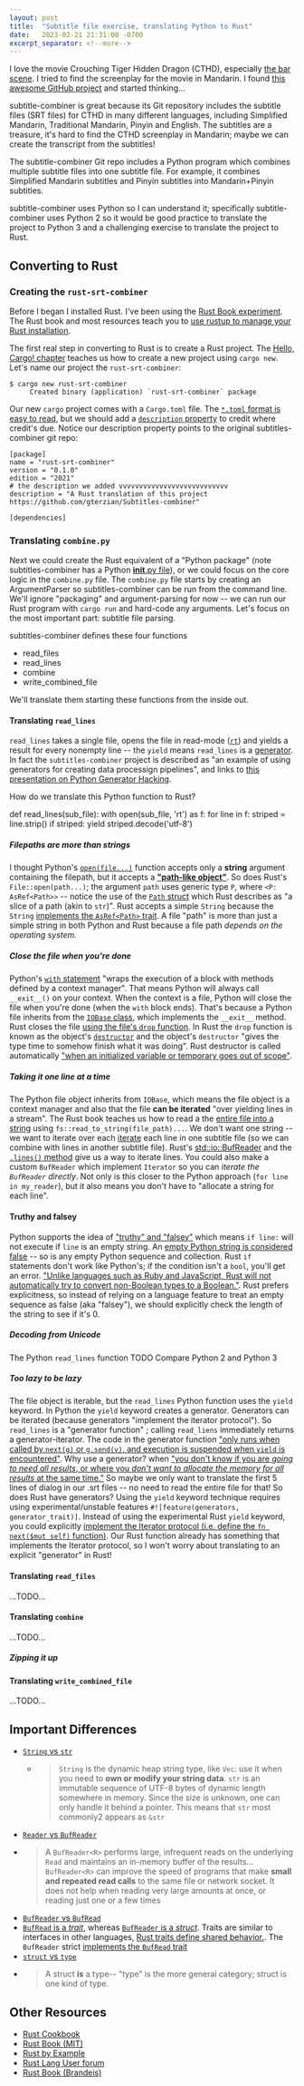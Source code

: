 ```yaml
---
layout: post
title:  "Subtitle file exercise, translating Python to Rust"
date:   2023-02-21 21:31:00 -0700
excerpt_separator: <!--more-->
---
```

I love the movie Crouching Tiger Hidden Dragon (CTHD), especially [the bar scene](https://www.youtube.com/watch?v=WZvzB7zG_HM&embeds_euri=https%3A%2F%2Ftwitter.com%2F&feature=emb_logo). I tried to find the screenplay for the movie in Mandarin. I found [this awesome GitHub project](https://github.com/gterzian/Subtitles-combiner) and started thinking...
<!--more-->

subtitle-combiner is great because its Git repository includes the subtitle files (SRT files) for CTHD in many different languages, including Simplified Mandarin, Traditional Mandarin, Pinyin and English. The subtitles are a treasure, it's hard to find the CTHD screenplay in Mandarin; maybe we can create the transcript from the subtitles! 

The subtitle-combiner Git repo includes a Python program which combines multiple subtitle files into one subtitle file. For example, it combines Simplified Mandarin subtitles and Pinyin subtitles into Mandarin+Pinyin subtitles.

subtitle-combiner uses Python so I can understand it; specifically subtitle-combiner uses Python 2 so it would be good practice to translate the project to Python 3 and a challenging exercise to translate the project to Rust.

## Converting to Rust
### Creating the `rust-srt-combiner`
Before I began I installed Rust. I've been using the [Rust Book experiment](https://rust-book.cs.brown.edu/experiment-intro.html). The Rust book and most resources teach you to [use rustup to manage your Rust installation](https://www.rust-lang.org/tools/install).

The first real step in converting to Rust is to create a Rust project. The [Hello, Cargo! chapter](https://rust-book.cs.brown.edu/ch01-03-hello-cargo.html) teaches us how to create a new project using `cargo new`. Let's name our project the `rust-srt-combiner`:

    $ cargo new rust-srt-combiner
         Created binary (application) `rust-srt-combiner` package

Our new `cargo` project comes with a `Cargo.toml` file. The [`*.toml` format is easy to read](https://toml.io/en/), but we should add a [`description` property](https://doc.rust-lang.org/cargo/reference/manifest.html#the-description-field) to credit where credit's due. Notice our description property points to the original subtitles-combiner git repo:

    [package]
    name = "rust-srt-combiner"
    version = "0.1.0"
    edition = "2021"
    # the description we added vvvvvvvvvvvvvvvvvvvvvvvvvvv
    description = "A Rust translation of this project https://github.com/gterzian/Subtitles-combiner"
    
    [dependencies]

### Translating `combine.py`
Next we could create the Rust equivalent of a "Python package" (note subtitles-combiner has a Python [__init__.py file](https://stackoverflow.com/questions/448271/what-is-init-py-for)), or we could focus on the core logic in the `combine.py` file. The `combine.py` file starts by creating an ArgumentParser so subtitles-combiner can be run from the command line. We'll ignore "packaging" and argument-parsing for now -- we can run our Rust program with `cargo run` and hard-code any arguments. Let's focus on the most important part: subtitle file parsing. 

subtitles-combiner defines these four functions

 - read_files
 - read_lines
 - combine
 - write_combined_file

We'll translate them starting these functions from the inside out. 

#### Translating `read_lines`
`read_lines` takes a single file, opens the file in read-mode ([`rt`](https://stackoverflow.com/a/23051095/1175496)) and yields a result for every nonempty line -- the `yield` means `read_lines` is a [generator](https://towardsdatascience.com/basics-of-python-generators-a47b3cab1a23). In fact the `subtitles-combiner` project is described as "an example of using generators for creating data processign pipelines", and links to [this presentation on Python Generator Hacking](http://www.slideshare.net/dabeaz/python-generator-hacking).

How do we translate this Python function to Rust?

   def read_lines(sub_file):
       with open(sub_file, 'rt') as f: 
           for line in f:
               striped = line.strip()
               if striped:
                   yield striped.decode('utf-8')    

##### Filepaths are more than strings
I thought Python's [`open(file...)`](https://docs.python.org/3/library/functions.html#open) function accepts only a  **string** argument containing the filepath, but it accepts a **["path-like object"](https://docs.python.org/3/glossary.html#term-path-like-object)**. So does Rust's `File::open(path...)`; the argument `path` uses generic type `P`, where `<P: AsRef<Path>>` -- notice the use of the [`Path` struct](https://doc.rust-lang.org/std/path/struct.Path.html) which Rust describes as "a slice of a path (akin to `str`)". Rust accepts a simple `String` because the `String` [implements the `AsRef<Path>` trait](https://doc.rust-lang.org/std/string/struct.String.html#impl-AsRef%3CPath%3E-for-String). A file "path" is more than just a simple string in both Python and Rust because a file path *depends on the operating system.*

##### Close the file when you're done
Python's [`with` statement](https://docs.python.org/3/reference/compound_stmts.html#the-with-statement) "wraps the execution of a block with methods defined by a context manager". That means Python will always call `__exit__()` on your context. When the context is a file, Python will close the file when you're done (when the `with` block ends). That's because a Python file inherits from the [`IOBase` class](https://docs.python.org/3/library/io.html#io.IOBase), which implements the `__exit__` method. Rust closes the file [using the file's `drop` function](https://stackoverflow.com/a/28696370/1175496). In Rust the `drop` function is known as the object's [`destructor`](https://stackoverflow.com/a/28696370/1175496) and the object's `destructor` "gives the type time to somehow finish what it was doing". Rust destructor is called automatically ["when an initialized variable or temporary goes out of scope"](https://doc.rust-lang.org/reference/destructors.html).

##### Taking it one line at a time
The Python file object inherits from `IOBase`, which means the file object is a context manager and also that the file **can be iterated** "over yielding lines in a stream". The Rust book teaches us how to read a the [entire file into a string](https://rust-book.cs.brown.edu/ch12-02-reading-a-file.html) using `fs::read_to_string(file_path)...`. We don't want one string -- we want to iterate over each [iterate](https://stackoverflow.com/a/2776865/1175496) each line in one subtitle file (so we can combine with lines in another subtitle file). Rust's [std::io::BufReader](https://stackoverflow.com/a/45882510/1175496) and the [`.lines()` method](https://doc.rust-lang.org/std/io/trait.BufRead.html#method.lines) give us a way to iterate lines. You could also make a custom `BufReader` which implement `Iterator` so you can *iterate the `BufReader` directly*. Not only is this closer to the Python approach (`for line in my_reader`), but it also means you don't have to "allocate a string for each line". 
#### Truthy and falsey
Python supports the idea of ["truthy" and "falsey"](https://stackoverflow.com/questions/39983695/what-is-truthy-and-falsy-how-is-it-different-from-true-and-false) which means `if line:` will not execute if `line` is an empty string. An [empty Python string is considered false](https://docs.python.org/3/library/stdtypes.html#truth-value-testing) -- so is any empty Python sequence and collection. Rust `if` statements don't work like Python's; if the condition isn't a `bool`, you'll get an error. ["Unlike languages such as Ruby and JavaScript, Rust will not automatically try to convert non-Boolean types to a Boolean."](https://doc.rust-lang.org/book/ch03-05-control-flow.html). Rust prefers explicitness, so instead of relying on a language feature to treat an empty sequence as false (aka "falsey"), we should explicitly check the length of the string to see if it's 0.
##### Decoding from Unicode
The Python `read_lines` function 
TODO Compare Python 2 and Python 3

##### Too lazy to be lazy
The file object is iterable, but the `read_lines` Python function uses the `yield` keyword. In Python the `yield` keyword creates a generator. Generators can be iterated (because generators "implement the iterator protocol"). So `read_lines` is a "generator function" ; calling `read_liens` immediately returns a generator-iterator. The code in the generator function ["only runs when called by `next(g)` or `g.send(v)`, and execution is suspended when `yield` is encountered"](https://stackoverflow.com/a/45727729/1175496). Why use a generator? when ["you don't know if you are *going to need all results*, or where you *don't want to allocate the memory for all results* at the same time."](https://stackoverflow.com/a/102632/1175496) So maybe we only want to translate the first 5 lines  of dialog in our .srt files -- no need to read the entire file for that! So does Rust have generators? Using the `yield` keyword technique requires using experimental/unstable features `#![feature(generators, generator_trait)]`. Instead of using the experimental Rust `yield` keyword, you could explicitly [implement the Iterator protocol (i.e. define the `fn next($mut self)` function)](https://stackoverflow.com/questions/16421033/lazy-sequence-generation-in-rust). Our Rust function already has something that implements the Iterator protocol, so I won't worry about translating to an explicit "generator" in Rust! 



#### Translating `read_files`
...TODO...

#### Translating `combine`
...TODO...

##### Zipping it up

#### Translating `write_combined_file`
...TODO...



## Important Differences
 - [`String` vs `str`](https://stackoverflow.com/questions/24158114/what-are-the-differences-between-rusts-string-and-str#:~:text=A%20Rust%20String%20is%20like,contents%20of%20std%3A%3Astring%20.)
   - > `String` is the dynamic heap string type, like `Vec`: use it when you need to **own or modify your string data**. `str` is an immutable sequence of UTF-8 bytes of dynamic length somewhere in memory. Since the size is unknown, one can only handle it behind a pointer. This means that `str` most commonly2 appears as `&str`
 - [`Reader` vs `BufReader`](https://doc.rust-lang.org/std/io/struct.BufReader.html)
  - >  A `BufReader<R>` performs large, infrequent reads on the underlying `Read` and maintains an in-memory buffer of the results... `BufReader<R>` can improve the speed of programs that make **small and repeated read calls** to the same file or network socket. It does not help when reading very large amounts at once, or reading just one or a few times
 - [`BufReader` vs `BufRead`](https://stackoverflow.com/questions/39464237/whats-the-idiomatic-way-to-reference-bufreader-bufwriter-when-passing-it-between)
  -  [`BufRead` is a *trait*](https://doc.rust-lang.org/std/io/trait.BufRead.html), whereas [`BufReader` is a *struct*](https://doc.rust-lang.org/std/io/struct.BufReader.html). Traits are similar to interfaces in other languages, [Rust  traits define shared behavior.](https://doc.rust-lang.org/book/ch10-02-traits.html). The `BufReader` strict [implements the `BufRead` trait](https://doc.rust-lang.org/std/io/struct.BufReader.html#impl-BufReader%3CR%3E)
  -  [`struct` vs `type`](https://users.rust-lang.org/t/difference-between-type-and-struct/29733/4)
   -  > A struct **is** a type-- "type" is the more general category; struct is one kind of type.


## Other Resources
 - [Rust Cookbook](https://rust-lang-nursery.github.io/rust-cookbook/file/read-write.html)
 - [Rust Book (MIT)](https://web.mit.edu/rust-lang_v1.25/arch/amd64_ubuntu1404/share/doc/rust/html/book/first-edition/getting-started.html)
 - [Rust by Example](https://doc.rust-lang.org/rust-by-example/std_misc/file/read_lines.html#beginner-friendly-method)
 - [Rust Lang User forum](https://users.rust-lang.org/)
 - [Rust Book (Brandeis)](https://www.cs.brandeis.edu/~cs146a/rust/rustbyexample-02-21-2015/path.html)